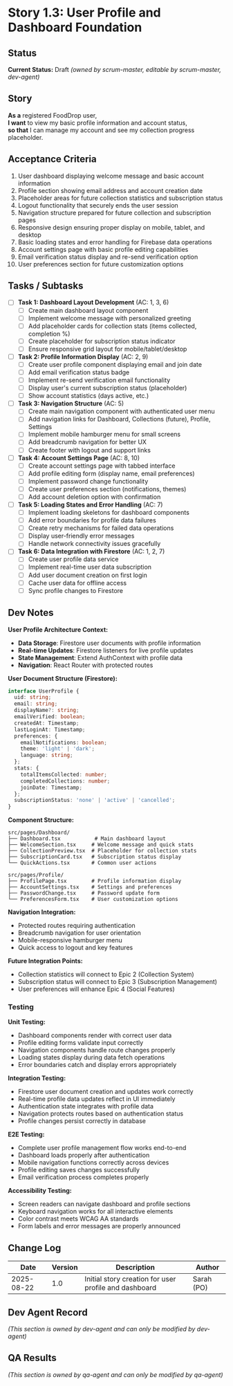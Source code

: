 # Story 1.3: User Profile and Dashboard Foundation

## Status
**Current Status:** Draft _(owned by scrum-master, editable by scrum-master, dev-agent)_

## Story

**As a** registered FoodDrop user,  
**I want** to view my basic profile information and account status,  
**so that** I can manage my account and see my collection progress placeholder.

## Acceptance Criteria

1. User dashboard displaying welcome message and basic account information
2. Profile section showing email address and account creation date
3. Placeholder areas for future collection statistics and subscription status
4. Logout functionality that securely ends the user session
5. Navigation structure prepared for future collection and subscription pages
6. Responsive design ensuring proper display on mobile, tablet, and desktop
7. Basic loading states and error handling for Firebase data operations
8. Account settings page with basic profile editing capabilities
9. Email verification status display and re-send verification option
10. User preferences section for future customization options

## Tasks / Subtasks

- [ ] **Task 1: Dashboard Layout Development** (AC: 1, 3, 6)
  - [ ] Create main dashboard layout component
  - [ ] Implement welcome message with personalized greeting
  - [ ] Add placeholder cards for collection stats (items collected, completion %)
  - [ ] Create placeholder for subscription status indicator
  - [ ] Ensure responsive grid layout for mobile/tablet/desktop

- [ ] **Task 2: Profile Information Display** (AC: 2, 9)
  - [ ] Create user profile component displaying email and join date
  - [ ] Add email verification status badge
  - [ ] Implement re-send verification email functionality
  - [ ] Display user's current subscription status (placeholder)
  - [ ] Show account statistics (days active, etc.)

- [ ] **Task 3: Navigation Structure** (AC: 5)
  - [ ] Create main navigation component with authenticated user menu
  - [ ] Add navigation links for Dashboard, Collections (future), Profile, Settings
  - [ ] Implement mobile hamburger menu for small screens
  - [ ] Add breadcrumb navigation for better UX
  - [ ] Create footer with logout and support links

- [ ] **Task 4: Account Settings Page** (AC: 8, 10)
  - [ ] Create account settings page with tabbed interface
  - [ ] Add profile editing form (display name, email preferences)
  - [ ] Implement password change functionality
  - [ ] Create user preferences section (notifications, themes)
  - [ ] Add account deletion option with confirmation

- [ ] **Task 5: Loading States and Error Handling** (AC: 7)
  - [ ] Implement loading skeletons for dashboard components
  - [ ] Add error boundaries for profile data failures
  - [ ] Create retry mechanisms for failed data operations
  - [ ] Display user-friendly error messages
  - [ ] Handle network connectivity issues gracefully

- [ ] **Task 6: Data Integration with Firestore** (AC: 1, 2, 7)
  - [ ] Create user profile data service
  - [ ] Implement real-time user data subscription
  - [ ] Add user document creation on first login
  - [ ] Cache user data for offline access
  - [ ] Sync profile changes to Firestore

## Dev Notes

**User Profile Architecture Context:**
- **Data Storage**: Firestore user documents with profile information
- **Real-time Updates**: Firestore listeners for live profile updates
- **State Management**: Extend AuthContext with profile data
- **Navigation**: React Router with protected routes

**User Document Structure (Firestore):**
```typescript
interface UserProfile {
  uid: string;
  email: string;
  displayName?: string;
  emailVerified: boolean;
  createdAt: Timestamp;
  lastLoginAt: Timestamp;
  preferences: {
    emailNotifications: boolean;
    theme: 'light' | 'dark';
    language: string;
  };
  stats: {
    totalItemsCollected: number;
    completedCollections: number;
    joinDate: Timestamp;
  };
  subscriptionStatus: 'none' | 'active' | 'cancelled';
}
```

**Component Structure:**
```
src/pages/Dashboard/
├── Dashboard.tsx           # Main dashboard layout
├── WelcomeSection.tsx     # Welcome message and quick stats
├── CollectionPreview.tsx  # Placeholder for collection stats
├── SubscriptionCard.tsx   # Subscription status display
└── QuickActions.tsx       # Common user actions

src/pages/Profile/
├── ProfilePage.tsx        # Profile information display
├── AccountSettings.tsx    # Settings and preferences
├── PasswordChange.tsx     # Password update form
└── PreferencesForm.tsx    # User customization options
```

**Navigation Integration:**
- Protected routes requiring authentication
- Breadcrumb navigation for user orientation
- Mobile-responsive hamburger menu
- Quick access to logout and key features

**Future Integration Points:**
- Collection statistics will connect to Epic 2 (Collection System)
- Subscription status will connect to Epic 3 (Subscription Management)
- User preferences will enhance Epic 4 (Social Features)

### Testing

**Unit Testing:**
- Dashboard components render with correct user data
- Profile editing forms validate input correctly
- Navigation components handle route changes properly
- Loading states display during data fetch operations
- Error boundaries catch and display errors appropriately

**Integration Testing:**
- Firestore user document creation and updates work correctly
- Real-time profile data updates reflect in UI immediately
- Authentication state integrates with profile data
- Navigation protects routes based on authentication status
- Profile changes persist correctly in database

**E2E Testing:**
- Complete user profile management flow works end-to-end
- Dashboard loads properly after authentication
- Mobile navigation functions correctly across devices
- Profile editing saves changes successfully
- Email verification process completes properly

**Accessibility Testing:**
- Screen readers can navigate dashboard and profile sections
- Keyboard navigation works for all interactive elements
- Color contrast meets WCAG AA standards
- Form labels and error messages are properly announced

## Change Log

| Date | Version | Description | Author |
|------|---------|-------------|---------|
| 2025-08-22 | 1.0 | Initial story creation for user profile and dashboard | Sarah (PO) |

## Dev Agent Record
_(This section is owned by dev-agent and can only be modified by dev-agent)_

## QA Results
_(This section is owned by qa-agent and can only be modified by qa-agent)_